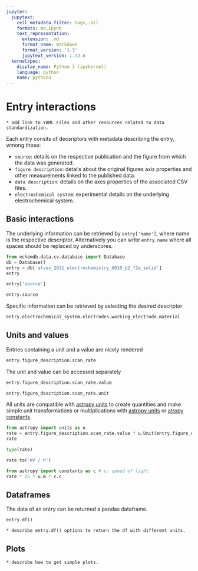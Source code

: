 ```yaml
---
jupyter:
  jupytext:
    cell_metadata_filter: tags,-all
    formats: md,ipynb
    text_representation:
      extension: .md
      format_name: markdown
      format_version: '1.3'
      jupytext_version: 1.13.6
  kernelspec:
    display_name: Python 3 (ipykernel)
    language: python
    name: python3
---
```


# Entry interactions

<!-- #endregion -->

```{todo}
* add link to YAML Files and other resources related to data standardization.
```

Each entry consits of decsriptors with metadata describing the entry, wmong those:

* `source`: details on the respective publication and the figure from which the data was generated.
* `figure description`: details about the original figures axis properties and other measurements linked to the published data.
* `data description`: details on the axes properties of the associated CSV files.
* `electrochemical system`: experimental details on the underlying electrochemical system.

## Basic interactions

The underlying information can be retrieved by `entry['name']`, 
where name is the respective descriptor. Alternatively you can write `entry.name` 
where all spaces should be replaced by underscores.

```python
from echemdb.data.cv.database import Database
db = Database()
entry = db['alves_2011_electrochemistry_6010_p2_f2a_solid']
entry
```

```python
entry['source']
```

```python
entry.source
```

Specific information can be retrieved by selecting the desired descriptor

```python
entry.electrochemical_system.electrodes.working_electrode.material
```

## Units and values

Entries containing a unit and a value are nicely rendered

```python
entry.figure_description.scan_rate
```

The unit and value can be accessed separately

```python
entry.figure_description.scan_rate.value
```

```python
entry.figure_description.scan_rate.unit
```

All units are compatible with [astropy units](https://docs.astropy.org/en/stable/units/index.html) to create quantities and make simple unit transformations or multiplications with [astropy units](https://docs.astropy.org/en/stable/units/index.html) or [atropy constants](https://docs.astropy.org/en/stable/constants/index.html).

```python
from astropy import units as u
rate = entry.figure_description.scan_rate.value * u.Unit(entry.figure_description.scan_rate.unit)
rate
```

```python
type(rate)
```

```python
rate.to('mV / h')
```

```python
from astropy import constants as c # c: speed of light
rate * 25 * u.m * c.c
```

<!-- #region tags=[] -->


## Dataframes

The data of an entry can be returned a pandas dataframe.

```python
entry.df()
```

```{todo}
* describe entry.df() options to return the df with different units.
```

## Plots

```{todo}
* describe how to get simple plots.
```
